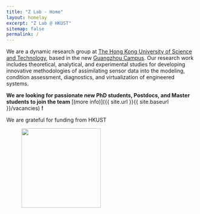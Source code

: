 ```yaml
---
title: "Z Lab - Home"
layout: homelay
excerpt: "Z Lab @ HKUST"
sitemap: false
permalink: /
---
```


We are a dynamic research group at [The Hong Kong University of Science and Technology](https://hkust.edu.hk/home), based in the new [Guangzhou Campus](https://hkust-gz.edu.cn/). Our research work includes theoretical, analytical, and experimental studies for developing innovative methodologies of assimilating sensor data into the modeling, condition assessment, diagnostics, and virtualization of engineered systems.


 **We are  looking for passionate new PhD students, Postdocs, and Master students to join the team** [(more info)]({{ site.url }}{{ site.baseurl }}/vacancies) **!**


We are grateful for funding from HKUST

<figure class="fourth">
  <img src="{{ site.url }}{{ site.baseurl }}/images/HKUST-original_0.svg" style="width: 210px">
</figure>

